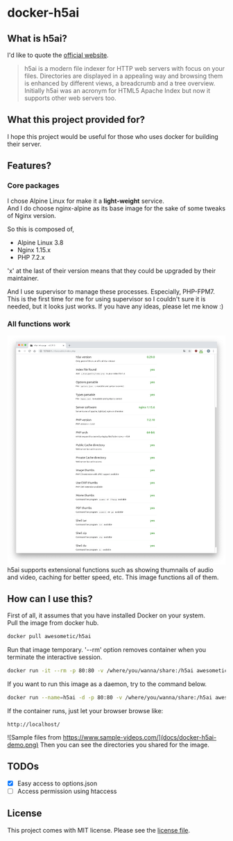 # docker-h5ai

## What is h5ai?
I'd like to quote the [official website](https://larsjung.de/h5ai/).  
> h5ai is a modern file indexer for HTTP web servers with focus on your files. Directories are displayed in a appealing way and browsing them is enhanced by different views, a breadcrumb and a tree overview. Initially h5ai was an acronym for HTML5 Apache Index but now it supports other web servers too.

## What this project provided for?
I hope this project would be useful for those who uses docker for building their server.  

## Features?
### Core packages
I chose Alpine Linux for make it a **light-weight** service.  
And I do choose nginx-alpine as its base image for the sake of some tweaks of Nginx version.  

So this is composed of,
* Alpine Linux 3.8
* Nginx 1.15.x
* PHP 7.2.x

'x' at the last of their version means that they could be upgraded by their maintainer.  

And I use supervisor to manage these processes. Especially, PHP-FPM7.  
This is the first time for me for using supervisor so I couldn't sure it is needed, but it looks just works. If you have any ideas, please let me know :)  
### All functions work
![all functions work](docs/docker-h5ai-functions.png)
h5ai supports extensional functions such as showing thumnails of audio and video, caching for better speed, etc. This image functions all of them.

## How can I use this?
First of all, it assumes that you have installed Docker on your system.  
Pull the image from docker hub.
```bash
docker pull awesometic/h5ai
```
Run that image temporary. '--rm' option removes container when you terminate the interactive session.
```bash
docker run -it --rm -p 80:80 -v /where/you/wanna/share:/h5ai awesometic/h5ai
```
If you want to run this image as a daemon, try to the command below.
```bash
docker run --name=h5ai -d -p 80:80 -v /where/you/wanna/share:/h5ai awesometic/h5ai
```

If the container runs, just let your browser browse like:
```
http://localhost/
```
![Sample files from https://www.sample-videos.com/](docs/docker-h5ai-demo.png)
Then you can see the directories you shared for the image.  

## TODOs
- [x] Easy access to options.json
- [ ] Access permission using htaccess

## License
This project comes with MIT license. Please see the [license file](LICENSE).  
